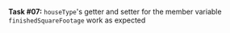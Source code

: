 **Task #07:** `houseType`'s getter and setter for the member variable `finishedSquareFootage` work as expected